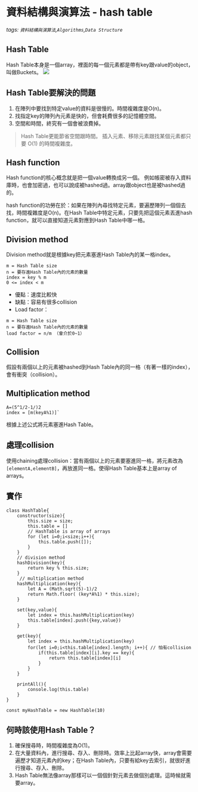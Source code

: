 # 資料結構與演算法 - hash table
###### tags: `資料結構與演算法`,`Algorithms`,`Data Structure`

## Hash Table
Hash Table本身是一個array，裡面的每一個元素都是帶有key跟value的object，叫做Buckets。
![](https://i.imgur.com/bwJbkeT.png)


## Hash Table要解決的問題
1. 在陣列中要找到特定value的資料是很慢的。時間複雜度是O(n)。
2. 找指定key的陣列內元素是快的，但會耗費很多的記憶體空間。
3. 空間和時間，終究有一個會被浪費掉。

> Hash Table更能節省空間跟時間。
> 插入元素、移除元素跟找某個元素都只要 O(1) 的時間複雜度。

## Hash function
Hash function的核心概念就是把一個value轉換成另一個。
例如帳密被存入資料庫時，也會加密過，也可以說成被hashed過。array跟object也是被hashed過的。

hash function的功勞在於：如果在陣列內尋找特定元素，要遍歷陣列一個個去找，時間複雜度是O(n)。在Hash Table中特定元素，只要先把這個元素丟進hash function，就可以直接知道元素對應到Hash Table中哪一格。

## Division method
Division method就是根據key把元素塞進Hash Table內的某一格index。
```
m = Hash Table size
n = 要存進Hash Table內的元素的數量
index = key % m
0 <= index < m
```
* 優點：速度比較快
* 缺點：容易有很多collision
* Load factor：
```
m = Hash Table size
n = 要存進Hash Table內的元素的數量
load factor = n/m （會介於0~1）
```

## Collision
假設有兩個以上的元素被hashed到Hash Table內的同一格（有著一樣的index），會有衝突（collision）。


## Multiplication method
```
A=(5^1/2-1/)2
index = [m(keyA%1)]`
```
根據上述公式將元素塞進Hash Table。


## 處理collision
使用chaining處理collision：當有兩個以上的元素要塞進同一格，將元素改為`[elementA,elementB]`，再放進同一格。使得Hash Table基本上是array of arrays。

## 實作
```javascript=
class HashTable{
    constructor(size){
        this.size = size;
        this.table = []
        // HashTable is array of arrays
        for (let i=0;i<size;i++){
            this.table.push([]);
        }
    }
    // division method
    hashDivision(key){
        return key % this.size;
    }
     // multiplication method
    hashMultiplication(key){
        let A = (Math.sqrt(5)-1)/2
        return Math.floor( (key*A%1) * this.size);
    }
   
    set(key,value){
        let index = this.hashMultiplication(key)
        this.table[index].push({key,value})
    }
    
    get(key){
        let index = this.hashMultiplication(key)
        for(let i=0;i<this.table[index].length; i++){ // 怕有collision
            if(this.table[index][i].key == key){
                return this.table[index][i]
            }
        }
    }
    
    printAll(){
        console.log(this.table)
    }
}

const myHashTable = new HashTable(10)
```

## 何時該使用Hash Table？
1. 確保搜尋時，時間複雜度為O(1)。
2. 在大量資料內，進行搜尋、存入、刪除時。效率上比起array快，array會需要遍歷才知道元素內的key；在Hash Table內，只要有給key去索引，就很好進行搜尋、存入、刪除。
3. Hash Table無法像array那樣可以一個個針對元素去做個別處理。這時候就需要array。